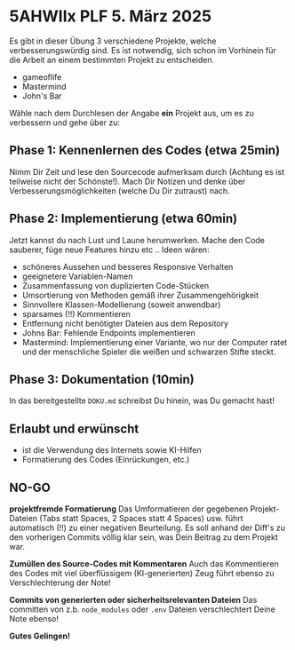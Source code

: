 # 5AHWIIx PLF 5. März 2025

Es gibt in dieser Übung 3 verschiedene Projekte, welche
verbesserungswürdig sind. Es ist notwendig, sich schon im Vorhinein
für die Arbeit an einem bestimmten Projekt zu entscheiden.

- gameoflife
- Mastermind
- John's Bar

Wähle nach dem Durchlesen der Angabe **ein** Projekt aus, um es zu
verbessern und gehe über zu:

## Phase 1: Kennenlernen des Codes (etwa 25min)

Nimm Dir Zeit und lese den Sourcecode aufmerksam durch (Achtung es ist teilweise
nicht der Schönste!). Mach Dir Notizen und denke über Verbesserungsmöglichkeiten
(welche Du Dir zutraust) nach.

## Phase 2: Implementierung (etwa 60min)

Jetzt kannst du nach Lust und Laune herumwerken. Mache den Code sauberer,
füge neue Features hinzu etc .. Ideen wären:

- schöneres Aussehen und besseres Responsive Verhalten
- geeignetere Variablen-Namen
- Zusammenfassung von duplizierten Code-Stücken
- Umsortierung von Methoden gemäß ihrer Zusammengehörigkeit
- Sinnvollere Klassen-Modellierung (soweit anwendbar)
- sparsames (!!) Kommentieren
- Entfernung nicht benötigter Dateien aus dem Repository
- Johns Bar: Fehlende Endpoints implementieren
- Mastermind: Implementierung einer Variante, wo nur der Computer ratet und der
menschliche Spieler die weißen und schwarzen Stifte steckt.

## Phase 3: Dokumentation (10min)

In das bereitgestellte `DOKU.md` schreibst Du hinein, was Du gemacht hast!

## Erlaubt und erwünscht

- ist die Verwendung des Internets sowie KI-Hilfen
- Formatierung des Codes (Einrückungen, etc.)

## NO-GO

**projektfremde Formatierung** Das Umformatieren der gegebenen Projekt-Dateien
(Tabs statt Spaces, 2 Spaces
statt 4 Spaces) usw. führt automatisch (!!) zu einer negativen Beurteilung. Es
soll anhand der Diff's zu den vorherigen Commits völlig klar sein, was Dein
Beitrag zu dem Projekt war.

**Zumüllen des Source-Codes mit Kommentaren** Auch das Kommentieren des Codes
mit viel überflüssigem (KI-generierten) Zeug führt ebenso zu Verschlechterung
der Note!

**Commits von generierten oder sicherheitsrelevanten Dateien** Das committen von
z.b. `node_modules` oder `.env` Dateien verschlechtert Deine Note ebenso!

**Gutes Gelingen!**
